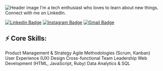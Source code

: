 ![Header image](https://raw.githubusercontent.com/jayrajroshan/jayrajroshan/master/Assets/GitHub_Header.jpg)
I'm a tech enthusiast who loves to learn about new things. Connect with me on LinkedIn.


[![Linkedin Badge](https://img.shields.io/badge/-LinkedIn-blue?style=flat-square&logo=Linkedin&logoColor=white&link=https://www.linkedin.com/in/cristina-loma)](www.linkedin.com/in/cristina-loma)
[![Instagram Badge](https://img.shields.io/badge/-Instagram-e4405f?style=flat-square&logo=Instagram&logoColor=white&link=https://www.instagram.com/crislomauk/)](https://www.instagram.com/crislomauk/)
[![Gmail Badge](https://img.shields.io/badge/-Gmail-d14836?style=flat-square&logo=Gmail&logoColor=white&link=mail@crislaragones@gmail.com)](mailto:mail@crislaragones@gmail.com)

## ⚡ Core Skills:
Product Management & Strategy
Agile Methodologies (Scrum, Kanban)
User Experience (UX) Design 
Cross-functional Team Leadership
Web Development (HTML, JavaScript, Ruby)
Data Analytics & SQL
